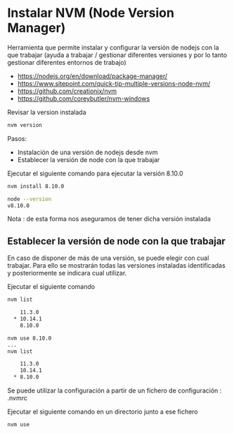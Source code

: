 # Instalar NVM (Node Version Manager)
Herramienta que permite instalar y configurar la versión de nodejs con la que trabajar (ayuda a trabajar / gestionar diferentes versiones y por lo tanto gestionar diferentes entornos de trabajo)

- https://nodejs.org/en/download/package-manager/
- https://www.sitepoint.com/quick-tip-multiple-versions-node-nvm/
- https://github.com/creationix/nvm
- https://github.com/coreybutler/nvm-windows


Revisar la version instalada 

```bash
nvm version
```

Pasos: 

* Instalación de una versión de nodejs desde nvm
* Establecer la versión de node con la que trabajar



Ejecutar el siguiente comando para ejecutar la versión 8.10.0

```bash
nvm install 8.10.0

node --version
v8.10.0
```
Nota : de esta forma nos aseguramos de tener dicha versión instalada

## Establecer la versión de node con la que trabajar

En caso de disponer de más de una versión, se puede elegir con cual trabajar. Para ello se mostrarán todas las versiones instaladas identificadas y posteriormente se indicara cual utilizar.

Ejecutar el siguiente comando 

```bash
nvm list

    11.3.0
  * 10.14.1
    8.10.0 

nvm use 8.10.0
...
nvm list

    11.3.0
    10.14.1
  * 8.10.0 

```

Se puede utilizar la configuración a partir de un fichero de configuración : .nvmrc

Ejecutar el siguiente comando en un directorio junto a ese fichero

```bash
nvm use
```